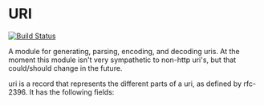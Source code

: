 URI
===

[![Build Status](https://travis-ci.org/erlware/uri.png)](https://travis-ci.org/erlware/uri)

A module for generating, parsing, encoding, and decoding uris.
At the moment this module isn't very sympathetic to non-http
uri's, but that could/should change in the future.

uri is a record that represents the different parts of a uri,
as defined by rfc-2396. It has the following fields:
